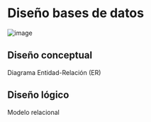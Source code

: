 # Diseño bases de datos

![image](https://github.com/user-attachments/assets/e89179bc-7734-41fc-8784-734286cb4a95)

## Diseño conceptual

Diagrama Entidad-Relación (ER) 

## Diseño lógico

Modelo relacional
